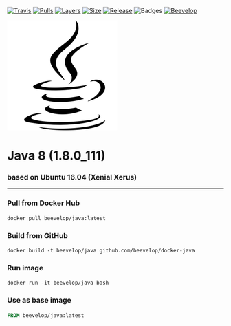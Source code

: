 [![Travis](https://shields.beevelop.com/travis/beevelop/docker-java.svg?style=flat-square)](https://travis-ci.org/beevelop/docker-java)
[![Pulls](https://shields.beevelop.com/docker/pulls/beevelop/java.svg?style=flat-square)](https://links.beevelop.com/d-java)
[![Layers](https://shields.beevelop.com/docker/image/layers/beevelop/java/latest.svg?style=flat-square)](https://links.beevelop.com/d-java)
[![Size](https://shields.beevelop.com/docker/image/size/beevelop/java/latest.svg?style=flat-square)](https://links.beevelop.com/d-java)
[![Release](https://shields.beevelop.com/github/release/beevelop/docker-java.svg?style=flat-square)](https://github.com/beevelop/docker-java/releases)
![Badges](https://shields.beevelop.com/badge/badges-7-brightgreen.svg?style=flat-square)
[![Beevelop](https://links.beevelop.com/honey-badge)](https://beevelop.com)


![beevelop/java](/icon.png?raw=true)
# Java 8 (1.8.0_111)
### based on Ubuntu 16.04 (Xenial Xerus)
----
### Pull from Docker Hub
```
docker pull beevelop/java:latest
```

### Build from GitHub
```
docker build -t beevelop/java github.com/beevelop/docker-java
```

### Run image
```
docker run -it beevelop/java bash
```

### Use as base image
```Dockerfile
FROM beevelop/java:latest
```

